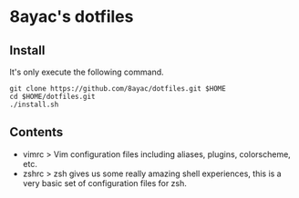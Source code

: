 # 8ayac's dotfiles

## Install
It's only execute the following command.
```
git clone https://github.com/8ayac/dotfiles.git $HOME
cd $HOME/dotfiles.git
./install.sh
```

## Contents

* vimrc > Vim configuration files including aliases, plugins, colorscheme, etc.
* zshrc > zsh gives us some really amazing shell experiences, this is a very basic set of configuration files for zsh.

